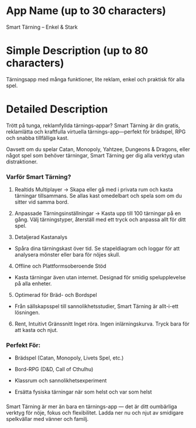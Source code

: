# App Name (up to 30 characters)
Smart Tärning – Enkel & Stark

# Simple Description (up to 80 characters)
Tärningsapp med många funktioner, lite reklam, enkel och praktisk för alla spel.

# Detailed Description

Trött på tunga, reklamfyllda tärnings-appar?
Smart Tärning är din gratis, reklamlätta och kraftfulla virtuella tärnings-app—perfekt för brädspel, RPG och snabba tillfälliga kast.

Oavsett om du spelar Catan, Monopoly, Yahtzee, Dungeons & Dragons, eller något spel som behöver tärningar, Smart Tärning ger dig alla verktyg utan distraktioner.

### Varför Smart Tärning?
1. Realtids Multiplayer
-> Skapa eller gå med i privata rum och kasta tärningar tillsammans. Se allas kast omedelbart och spela som om du sitter vid samma bord.

2. Anpassade Tärningsinställningar
-> Kasta upp till 100 tärningar på en gång. Välj tärningstyper, återställ med ett tryck och anpassa allt för ditt spel.

3. Detaljerad Kastanalys
- Spåra dina tärningskast över tid. Se stapeldiagram och loggar för att analysera mönster eller bara för nöjes skull.

4. Offline och Plattformsoberoende Stöd
- Kasta tärningar även utan internet. Designad för smidig spelupplevelse på alla enheter.

5. Optimerad för Bräd- och Bordspel
- Från sällskapsspel till sannolikhetsstudier, Smart Tärning är allt-i-ett lösningen.

6. Rent, Intuitivt Gränssnitt
Inget röra. Ingen inlärningskurva. Tryck bara för att kasta och njut.

### Perfekt För:
- Brädspel (Catan, Monopoly, Livets Spel, etc.)

- Bord-RPG (D&D, Call of Cthulhu)

- Klassrum och sannolikhetsexperiment

- Ersätta fysiska tärningar när som helst och var som helst

###
Smart Tärning är mer än bara en tärnings-app — det är ditt oumbärliga verktyg för nöje, fokus och flexibilitet.
Ladda ner nu och njut av smidigare spelkvällar med vänner och familj. 